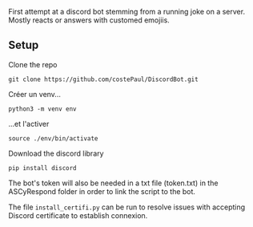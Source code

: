 First attempt at a discord bot stemming from a running joke on a server.
Mostly reacts or answers with customed emojiis.

## Setup

Clone the repo

```
git clone https://github.com/costePaul/DiscordBot.git
```

Créer un venv...
```
python3 -m venv env
```
...et l'activer
```
source ./env/bin/activate
```
Download the discord library
```
pip install discord
```
The bot's token will also be needed in a txt file (token.txt) in the ASCyRespond folder in order to link the script to the bot.

The file `install_certifi.py` can be run to resolve issues with accepting Discord certificate to establish connexion.
